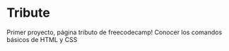 # Tribute
Primer proyecto, página tributo de freecodecamp!
Conocer los comandos básicos de HTML y CSS
